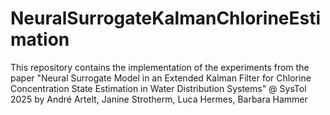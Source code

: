 # NeuralSurrogateKalmanChlorineEstimation
This repository contains the implementation of the experiments from the paper "Neural Surrogate Model in an Extended Kalman Filter for Chlorine Concentration State Estimation in Water Distribution Systems" @ SysTol 2025 by André Artelt, Janine Strotherm, Luca Hermes, Barbara Hammer
